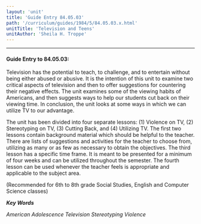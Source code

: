 ```yaml
---
layout: 'unit'
title: 'Guide Entry 84.05.03'
path: '/curriculum/guides/1984/5/84.05.03.x.html'
unitTitle: 'Television and Teens'
unitAuthor: 'Sheila H. Troppe'
---
```


<body>
<hr/>
 <h4>
  Guide Entry to 84.05.03:
 </h4>
 Television has the potential to teach, to challenge, and to entertain without being either abused or abusive.  It is the intention of this unit to examine two critical aspects of television and then to offer suggestions for countering their negative effects.  The unit examines some of the viewing habits of Americans, and then suggests ways to help our students cut back on their viewing time.  In conclusion, the unit looks at some ways in which we can utilize TV to our advantage.
 <p>
  The unit has been divided into four separate lessons: (1) Violence on TV, (2) Stereotyping on TV, (3) Cutting Back, and (4) Utilizing TV. The first two lessons contain background material which should be helpful to the teacher.  There are lists of suggestions and activities for the teacher to choose from, utilizing as many or as few as necessary to obtain the objectives.  The third lesson has a specific time frame.  It is meant to be presented for a minimum of four weeks and can be utilized throughout the semester.  The fourth lesson can be used whenever the teacher feels is appropriate and applicable to the subject area.
 </p>
 <p>
  (Recommended for 6th to 8th grade Social Studies, English and Computer Science classes)
 </p>
<p>
  <b>
   <i>
    Key Words
   </i>
  </b>
  <br/>
 </p>
 <p>
  <i>
   American Adolescence Television Stereotyping Violence
  </i>
 </p>

</body>
